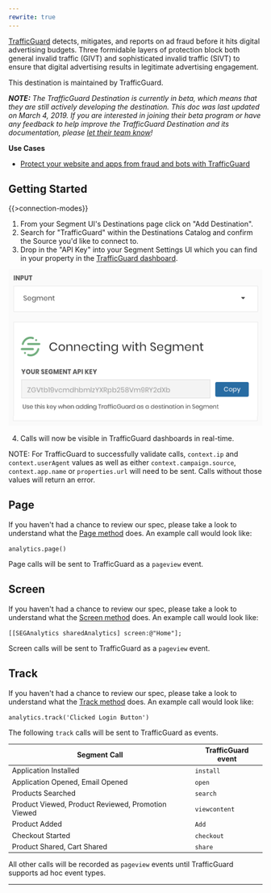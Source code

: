 ```yaml
---
rewrite: true
---
```

[TrafficGuard](https://trafficguard.ai/?utm_source=segmentio&utm_medium=docs&utm_campaign=partners) detects, mitigates, and reports on ad fraud before it hits digital advertising budgets. Three formidable layers of protection block both general invalid traffic (GIVT) and sophisticated invalid traffic (SIVT) to ensure that digital advertising results in legitimate advertising engagement.

This destination is maintained by TrafficGuard.

_**NOTE:** The TrafficGuard Destination is currently in beta, which means that they are still actively developing the destination. This doc was last updated on March 4, 2019. If you are interested in joining their beta program or have any feedback to help improve the TrafficGuard Destination and its documentation, please [let  their team know](mailto:support@trafficguard.ai)!_

**Use Cases**

* [Protect your website and apps from fraud and bots with TrafficGuard](https://segment.com/recipes/trafficguard-website-app-protection/)

## Getting Started

{{>connection-modes}}

1. From your Segment UI's Destinations page click on "Add Destination".
2. Search for "TrafficGuard" within the Destinations Catalog and confirm the Source you'd like to connect to.
3. Drop in the "API Key" into your Segment Settings UI which you can find in your property in the [TrafficGuard dashboard](https://dash.trafficguard.ai/dashboard).

![](./images/trafficguard.png)

4. Calls will now be visible in TrafficGuard dashboards in real-time.

NOTE: For TrafficGuard to successfully validate calls, `context.ip` and `context.userAgent` values as well as either `context.campaign.source`, `context.app.name` or `properties.url` will need to be sent. Calls without those values will return an error.


## Page

If you haven't had a chance to review our spec, please take a look to understand what the [Page method](https://segment.com/docs/spec/page/) does. An example call would look like:

```
analytics.page()
```

Page calls will be sent to TrafficGuard as a `pageview` event.


## Screen

If you haven't had a chance to review our spec, please take a look to understand what the [Screen method](https://segment.com/docs/spec/page/) does. An example call would look like:

```
[[SEGAnalytics sharedAnalytics] screen:@"Home"];
```

Screen calls will be sent to TrafficGuard as a `pageview` event.


## Track

If you haven't had a chance to review our spec, please take a look to understand what the [Track method](https://segment.com/docs/spec/track/) does. An example call would look like:

```
analytics.track('Clicked Login Button')
```

The following `track` calls will be sent to TrafficGuard as events.

| Segment Call | TrafficGuard event |
| -------- | -------- |
| Application Installed | `install` |
| Application Opened, Email Opened | `open` |
| Products Searched | `search` |
| Product Viewed, Product Reviewed, Promotion Viewed | `viewcontent` |
| Product Added | `Add` |
| Checkout Started | `checkout` |
| Product Shared, Cart Shared | `share` |

All other calls will be recorded as `pageview` events until TrafficGuard supports ad hoc event types.

---

